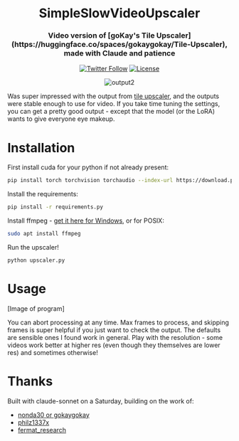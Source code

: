 <h1 align="center">
  <br>
  SimpleSlowVideoUpscaler
  <br>
</h1>

<h3 align="center">Video version of [goKay's Tile Upscaler](https://huggingface.co/spaces/gokaygokay/Tile-Upscaler), made with Claude and patience</h3>

<div align="center">

[![Twitter Follow](https://img.shields.io/twitter/follow/hrishi?style=social)](https://twitter.com/hrishioa) [![License](https://img.shields.io/badge/License-Apache_2.0-blue.svg)](https://opensource.org/licenses/Apache-2.0)

</div>

<div align="center">

![output2](https://github.com/hrishioa/wishful-search/assets/973967/34e2fa82-2ae2-442a-972d-a2ab97d51d5e)

</div>

Was super impressed with the output from [tile upscaler](https://huggingface.co/spaces/gokaygokay/Tile-Upscaler), and the outputs were stable enough to use for video. If you take time tuning the settings, you can get a pretty good output - except that the model (or the LoRA) wants to give everyone eye makeup.

# Installation

First install cuda for your python if not already present:

```bash
pip install torch torchvision torchaudio --index-url https://download.pytorch.org/whl/cu118
```

Install the requirements:

```bash
pip install -r requirements.py
```

Install ffmpeg - [get it here for Windows](https://www.ffmpeg.org/download.html), or for POSIX:

```bash
sudo apt install ffmpeg
```

Run the upscaler!

```bash
python upscaler.py
```

# Usage

[Image of program]

You can abort processing at any time. Max frames to process, and skipping frames is super helpful if you just want to check the output. The defaults are sensible ones I found work in general. Play with the resolution - some videos work better at higher res (even though they themselves are lower res) and sometimes otherwise!

# Thanks

Built with claude-sonnet on a Saturday, building on the work of:

- [nonda30 or gokaygokay](https://x.com/nonda30)
- [philz1337x](https://x.com/philz1337x)
- [fermat_research](https://x.com/fermat_research)
